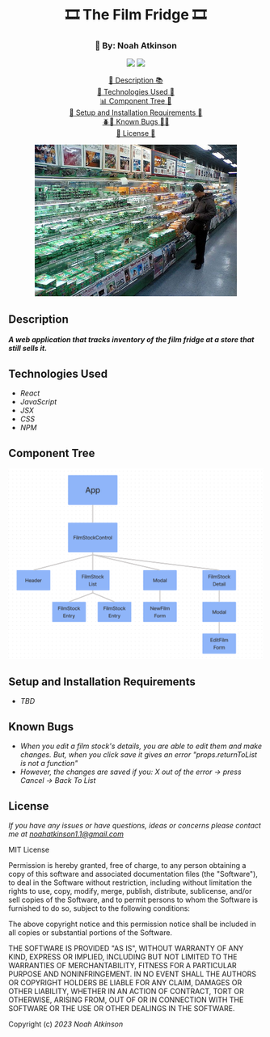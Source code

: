 <h1 align="center">🎞️ The Film Fridge 🎞️</h1>
<h3 align="center">
  🎨 By: Noah Atkinson 
</h3>

  <p align="center">
    <img src="https://img.shields.io/badge/License-MIT-blue.svg" />
    <img src="https://img.shields.io/badge/Version-1.0.0-blue.svg" />
  </p>
  
  <p align="center">
    <a href="#description">📝 Description 📚</a>
    <br>
    <a href="#technologies-used">💽 Technologies Used 💾</a>
    <br>
    <a href="#component-tree">📊 Component Tree 🌲</a>
    <br>
    <a href="#setup-and-installation-requirements">🧰 Setup and Installation Requirements 🔨</a>
    <br>
    <a href="#known-bugs">🪲🐞 Known Bugs 🐛🐜</a>
    <br>
    <a href="#license">🪪 License 🪪</a>
  </p>

<p align="center">
  <img src="src/img/film-fridge.jpg" alt="film fridge" width="400" />
</p>


## Description
#### _A web application that tracks inventory of the film fridge at a store that still sells it._

## Technologies Used

* _React_ 
* _JavaScript_
* _JSX_
* _CSS_
* _NPM_

## Component Tree
<p align="center">
  <img src="src/img/FilmFridgeComponentTree.png" alt="Component Tree" width="600" />
</p>

## Setup and Installation Requirements


* _TBD_


## Known Bugs

* _When you edit a film stock's details, you are able to edit them and make changes. But, when you click save it gives an error "props.returnToList is not a function"_
* _However, the changes are saved if you: X out of the error -> press Cancel -> Back To List_

## License

_If you have any issues or have questions, ideas or concerns please contact me at [noahatkinson1.1@gmail.com](mailto:noahatkinson1.1@gmail.com)_

MIT License

Permission is hereby granted, free of charge, to any person obtaining a copy
of this software and associated documentation files (the "Software"), to deal
in the Software without restriction, including without limitation the rights
to use, copy, modify, merge, publish, distribute, sublicense, and/or sell
copies of the Software, and to permit persons to whom the Software is
furnished to do so, subject to the following conditions:

The above copyright notice and this permission notice shall be included in all
copies or substantial portions of the Software.

THE SOFTWARE IS PROVIDED "AS IS", WITHOUT WARRANTY OF ANY KIND, EXPRESS OR
IMPLIED, INCLUDING BUT NOT LIMITED TO THE WARRANTIES OF MERCHANTABILITY,
FITNESS FOR A PARTICULAR PURPOSE AND NONINFRINGEMENT. IN NO EVENT SHALL THE
AUTHORS OR COPYRIGHT HOLDERS BE LIABLE FOR ANY CLAIM, DAMAGES OR OTHER
LIABILITY, WHETHER IN AN ACTION OF CONTRACT, TORT OR OTHERWISE, ARISING FROM,
OUT OF OR IN CONNECTION WITH THE SOFTWARE OR THE USE OR OTHER DEALINGS IN THE
SOFTWARE.

Copyright (c) _2023_ _Noah Atkinson_
